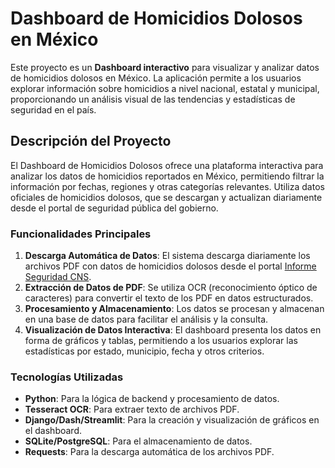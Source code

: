 # Dashboard de Homicidios Dolosos en México

Este proyecto es un **Dashboard interactivo** para visualizar y analizar datos de homicidios dolosos en México. La aplicación permite a los usuarios explorar información sobre homicidios a nivel nacional, estatal y municipal, proporcionando un análisis visual de las tendencias y estadísticas de seguridad en el país.

## Descripción del Proyecto

El Dashboard de Homicidios Dolosos ofrece una plataforma interactiva para analizar los datos de homicidios reportados en México, permitiendo filtrar la información por fechas, regiones y otras categorías relevantes. Utiliza datos oficiales de homicidios dolosos, que se descargan y actualizan diariamente desde el portal de seguridad pública del gobierno.

### Funcionalidades Principales

1. **Descarga Automática de Datos**: El sistema descarga diariamente los archivos PDF con datos de homicidios dolosos desde el portal [Informe Seguridad CNS](http://www.informeseguridad.cns.gob.mx/).
2. **Extracción de Datos de PDF**: Se utiliza OCR (reconocimiento óptico de caracteres) para convertir el texto de los PDF en datos estructurados.
3. **Procesamiento y Almacenamiento**: Los datos se procesan y almacenan en una base de datos para facilitar el análisis y la consulta.
4. **Visualización de Datos Interactiva**: El dashboard presenta los datos en forma de gráficos y tablas, permitiendo a los usuarios explorar las estadísticas por estado, municipio, fecha y otros criterios.

### Tecnologías Utilizadas

- **Python**: Para la lógica de backend y procesamiento de datos.
- **Tesseract OCR**: Para extraer texto de archivos PDF.
- **Django/Dash/Streamlit**: Para la creación y visualización de gráficos en el dashboard.
- **SQLite/PostgreSQL**: Para el almacenamiento de datos.
- **Requests**: Para la descarga automática de los archivos PDF.


